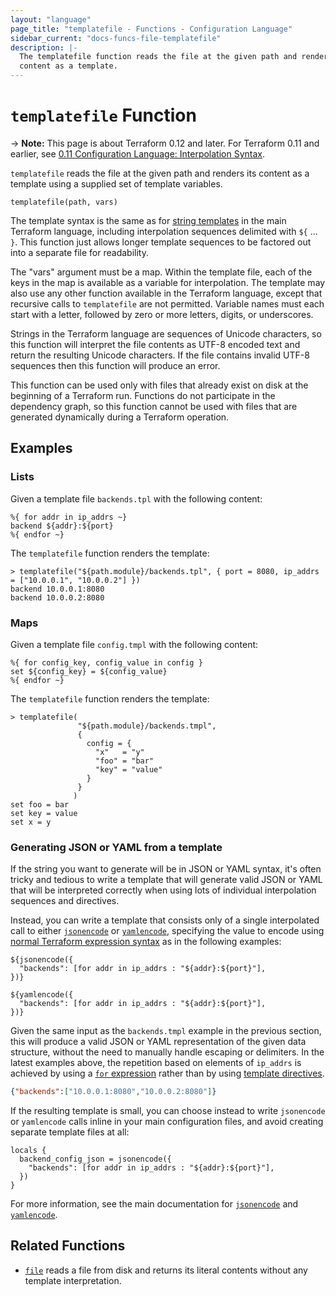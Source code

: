 ```yaml
---
layout: "language"
page_title: "templatefile - Functions - Configuration Language"
sidebar_current: "docs-funcs-file-templatefile"
description: |-
  The templatefile function reads the file at the given path and renders its
  content as a template.
---
```


# `templatefile` Function

-> **Note:** This page is about Terraform 0.12 and later. For Terraform 0.11 and
earlier, see
[0.11 Configuration Language: Interpolation Syntax](../../configuration-0-11/interpolation.html).

`templatefile` reads the file at the given path and renders its content
as a template using a supplied set of template variables.

```hcl
templatefile(path, vars)
```

The template syntax is the same as for
[string templates](../expressions.html#string-templates) in the main Terraform
language, including interpolation sequences delimited with `${` ... `}`.
This function just allows longer template sequences to be factored out
into a separate file for readability.

The "vars" argument must be a map. Within the template file, each of the keys
in the map is available as a variable for interpolation. The template may
also use any other function available in the Terraform language, except that
recursive calls to `templatefile` are not permitted. Variable names must
each start with a letter, followed by zero or more letters, digits, or
underscores.

Strings in the Terraform language are sequences of Unicode characters, so
this function will interpret the file contents as UTF-8 encoded text and
return the resulting Unicode characters. If the file contains invalid UTF-8
sequences then this function will produce an error.

This function can be used only with files that already exist on disk at the
beginning of a Terraform run. Functions do not participate in the dependency
graph, so this function cannot be used with files that are generated
dynamically during a Terraform operation.

## Examples

### Lists

Given a template file `backends.tpl` with the following content:

```
%{ for addr in ip_addrs ~}
backend ${addr}:${port}
%{ endfor ~}
```

The `templatefile` function renders the template:

```
> templatefile("${path.module}/backends.tpl", { port = 8080, ip_addrs = ["10.0.0.1", "10.0.0.2"] })
backend 10.0.0.1:8080
backend 10.0.0.2:8080

```

### Maps

Given a template file `config.tmpl` with the following content:

```
%{ for config_key, config_value in config }
set ${config_key} = ${config_value}
%{ endfor ~}
```

The `templatefile` function renders the template:

```
> templatefile(
               "${path.module}/backends.tmpl", 
               { 
                 config = {
                   "x"   = "y"
                   "foo" = "bar"
                   "key" = "value"
                 }
               }
              )
set foo = bar
set key = value
set x = y
```

### Generating JSON or YAML from a template

If the string you want to generate will be in JSON or YAML syntax, it's
often tricky and tedious to write a template that will generate valid JSON or
YAML that will be interpreted correctly when using lots of individual
interpolation sequences and directives.

Instead, you can write a template that consists only of a single interpolated
call to either [`jsonencode`](./jsonencode.html) or
[`yamlencode`](./yamlencode.html), specifying the value to encode using
[normal Terraform expression syntax](/docs/configuration/expressions.html)
as in the following examples:

```
${jsonencode({
  "backends": [for addr in ip_addrs : "${addr}:${port}"],
})}
```

```
${yamlencode({
  "backends": [for addr in ip_addrs : "${addr}:${port}"],
})}
```

Given the same input as the `backends.tmpl` example in the previous section,
this will produce a valid JSON or YAML representation of the given data
structure, without the need to manually handle escaping or delimiters.
In the latest examples above, the repetition based on elements of `ip_addrs` is
achieved by using a
[`for` expression](/docs/configuration/expressions.html#for-expressions)
rather than by using
[template directives](/docs/configuration/expressions.html#directives).

```json
{"backends":["10.0.0.1:8080","10.0.0.2:8080"]}
```

If the resulting template is small, you can choose instead to write
`jsonencode` or `yamlencode` calls inline in your main configuration files, and
avoid creating separate template files at all:

```hcl
locals {
  backend_config_json = jsonencode({
    "backends": [for addr in ip_addrs : "${addr}:${port}"],
  })
}
```

For more information, see the main documentation for
[`jsonencode`](./jsonencode.html) and [`yamlencode`](./yamlencode.html).

## Related Functions

* [`file`](./file.html) reads a file from disk and returns its literal contents
  without any template interpretation.
